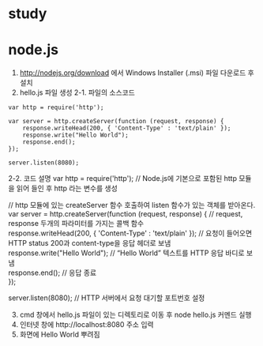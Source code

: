 # study


# node.js

1. http://nodejs.org/download 에서 Windows Installer (.msi) 파일 다운로드 후 설치
2. hello.js 파일 생성
2-1. 파일의 소스코드
```
var http = require('http');

var server = http.createServer(function (request, response) { 
	response.writeHead(200, { 'Content-Type' : 'text/plain' });
	response.write("Hello World");
	response.end();
});

server.listen(8080);
```
2-2. 코드 설명
var http = require('http'); // Node.js에 기본으로 포함된 http 모듈을 읽어 들인 후 http 라는 변수를 생성

// http 모듈에 있는 createServer 함수 호출하여 listen 함수가 있는 객체를 받아온다.  
var server = http.createServer(function (request, response) { // request, response 두개의 파라미터를 가지는 콜백 함수  
  response.writeHead(200, { 'Content-Type' : 'text/plain' }); // 요청이 들어오면 HTTP status 200과 content-type을 응답 헤더로 보냄  
  response.write("Hello World"); // “Hello World” 텍스트를 HTTP 응답 바디로 보냄  
  response.end(); // 응답 종료  
});

server.listen(8080); // HTTP 서버에서 요청 대기할 포트번호 설정

3. cmd 창에서 hello.js 파일이 있는 디렉토리로 이동 후 node hello.js 커멘드 실행
4. 인터넷 창에 http://localhost:8080 주소 입력
5. 화면에 Hello World 뿌려짐
